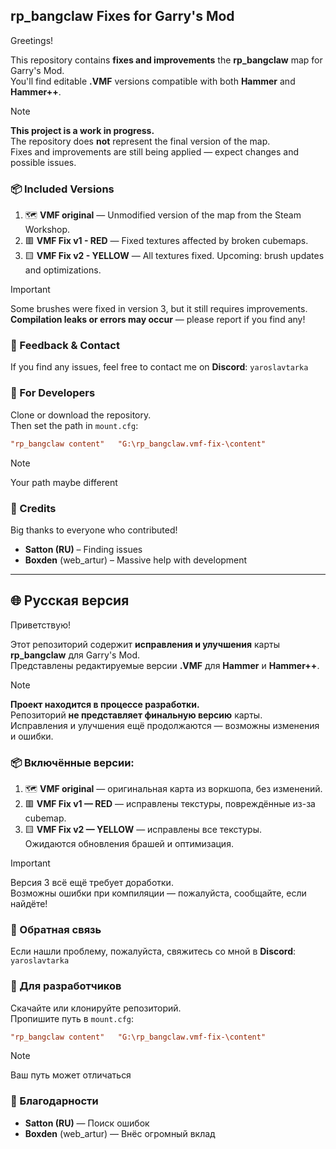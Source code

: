 ## rp_bangclaw Fixes for Garry's Mod

Greetings!

This repository contains **fixes and improvements** the **rp_bangclaw** map for Garry's Mod.  
You'll find editable **.VMF** versions compatible with both **Hammer** and **Hammer++**.

> [!NOTE]
> **This project is a work in progress.**  
> The repository does **not** represent the final version of the map.  
> Fixes and improvements are still being applied — expect changes and possible issues.

### 📦 Included Versions

1. 🗺️ **VMF original** — Unmodified version of the map from the Steam Workshop.
2. 🟥 **VMF Fix v1 - RED** — Fixed textures affected by broken cubemaps.
3. 🟨 **VMF Fix v2 - YELLOW** — All textures fixed.
    Upcoming: brush updates and optimizations.

> [!IMPORTANT]
> Some brushes were fixed in version 3, but it still requires improvements.  
> **Compilation leaks or errors may occur** — please report if you find any!

### 💬 Feedback & Contact

If you find any issues, feel free to contact me on **Discord**: `yaroslavtarka`

### 🔧 For Developers

Clone or download the repository.  
Then set the path in `mount.cfg`:

```cfg
"rp_bangclaw content"	"G:\rp_bangclaw.vmf-fix-\content"
```
> [!NOTE]
> Your path maybe different

### 🙌 Credits

Big thanks to everyone who contributed!

- **Satton (RU)** – Finding issues  
- **Boxden** (web_artur) – Massive help with development

---

## 🌐 Русская версия

Приветствую!

Этот репозиторий содержит **исправления и улучшения** карты **rp_bangclaw** для Garry's Mod.  
Представлены редактируемые версии **.VMF** для **Hammer** и **Hammer++**.

> [!NOTE]
> **Проект находится в процессе разработки.**  
> Репозиторий **не представляет финальную версию** карты.  
> Исправления и улучшения ещё продолжаются — возможны изменения и ошибки.

### 📦 Включённые версии:

1. 🗺️ **VMF original** — оригинальная карта из воркшопа, без изменений.  
2. 🟥 **VMF Fix v1 — RED** — исправлены текстуры, повреждённые из-за cubemap.  
3. 🟨 **VMF Fix v2 — YELLOW** — исправлены все текстуры.  
   Ожидаются обновления брашей и оптимизация.

> [!IMPORTANT]
> Версия 3 всё ещё требует доработки.  
> Возможны ошибки при компиляции — пожалуйста, сообщайте, если найдёте!

### 💬 Обратная связь

Если нашли проблему, пожалуйста, свяжитесь со мной в **Discord**: `yaroslavtarka`

### 🔧 Для разработчиков

Скачайте или клонируйте репозиторий.  
Пропишите путь в `mount.cfg`:

```cfg
"rp_bangclaw content"	"G:\rp_bangclaw.vmf-fix-\content"
```

> [!NOTE]
> Ваш путь может отличаться

### 🙌 Благодарности

- **Satton (RU)** — Поиск ошибок  
- **Boxden** (web_artur) — Внёс огромный вклад
